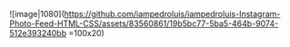 ![image|1080](https://github.com/iampedroluis/iampedroluis-Instagram-Photo-Feed-HTML-CSS/assets/83560861/19b5bc77-5ba5-464b-9074-512e393240bb =100x20)
